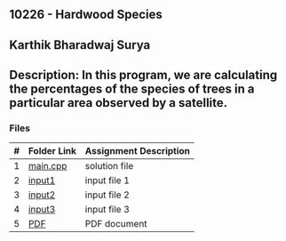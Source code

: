 ## 10226 - Hardwood Species
## Karthik Bharadwaj Surya

## Description: In this program, we are calculating the percentages of the species of trees in a particular area observed by a satellite. 

### Files

|   #   | Folder Link                            | Assignment Description                               |
| :---: | -------------------------------------- | ---------------------------------------------------- |
|   1   | [main.cpp](./main.cpp)                 | solution file                                        |
|   2   | [input1](./in1.txt)                    | input file 1                                         |
|   3   | [input2](./in2.txt)                    | input file 2                                         |
|   4   | [input3](./in3.txt)                    | input file 3                                         |
|   5   | [PDF](./10226(1).pdf)                  | PDF document                                         |


